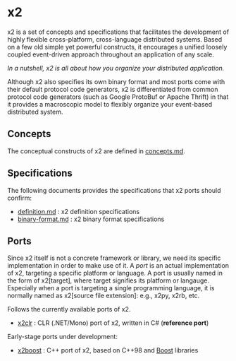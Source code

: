 x2
==

x2 is a set of concepts and specifications that facilitates the development of
highly flexible cross-platform, cross-language distributed systems. Based on a
few old simple yet powerful constructs, it encourages a unified loosely coupled
event-driven approach throughout an application of any scale.

*In a nutshell, x2 is all about how you organize your distributed application.*

Although x2 also specifies its own binary format and most ports come with their
default protocol code generators, x2 is differentiated from common protocol code
generators (such as Google ProtoBuf or Apache Thrift) in that it provides a
macroscopic model to flexibly organize your event-based distributed
system.

Concepts
--------

The conceptual constructs of x2 are defined in [concepts.md](concepts.md).

Specifications
--------------

The following documents provides the specifications that x2 ports should confirm:

* [definition.md](specs/definition.md) : x2 definition specifications
* [binary-format.md](specs/binary-format.md) : x2 binary format specifications

Ports
-----

Since x2 itself is not a concrete framework or library, we need its specific
implementation in order to make use of it. A *port* is an actual implementation
of x2, targeting a specific platform or language. A port is usually named in the
form of x2[target], where target signifies its platform or langauge. Especially
when a port is targeting a single programming language, it is normally named as
x2[source file extension]: e.g., x2py, x2rb, etc.

Follows the currently available ports of x2.

* [x2clr](https://github.com/jaykang920/x2clr) : CLR (.NET/Mono) port of x2,
  written in C# (**reference port**)

Early-stage ports under development:

* [x2boost](https://github.com/jaykang920/x2boost) : C++ port of x2, based on C++98
and [Boost](http://www.boost.org) libraries
